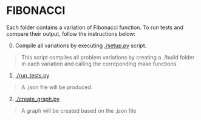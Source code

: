 # FIBONACCI

Each folder contains a variation of Fibonacci function.
To run tests and compare their output, follow the instructions below:

0. Compile all variations by executing [./setup.py]() script.
> This script compiles all problem variations by creating a ./build folder 
  in each variation and calling the correponding make functions.
1. [./run_tests.py](run_tests.py)
> A .json file will be produced.
2. [./create_graph.py](./create_graph.py)
> A graph will be created based on the .json file

